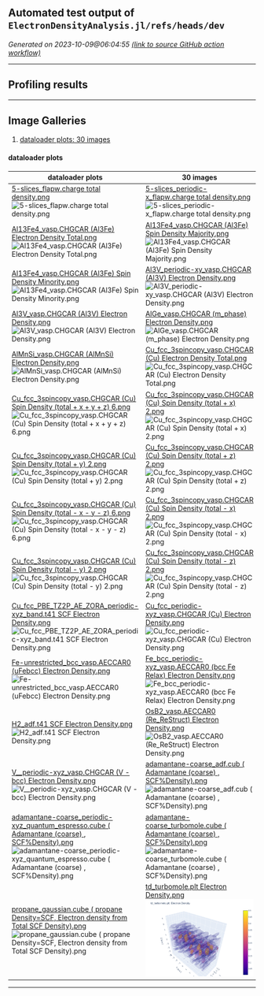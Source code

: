 ## Automated test output of `ElectronDensityAnalysis.jl/refs/heads/dev`
*Generated on 2023-10-09@06:04:55 [(link to source GitHub action workflow)](https://github.com/MolecularTheoryGroup/ElectronDensityAnalysis.jl/actions/runs/6452844309)*

---

## Profiling results

---

## Image Galleries
1. [dataloader plots: 30 images](#dataloader-plots)
#### dataloader plots
| dataloader plots | 30 images |
| --- | --- |
| [5-slices_flapw.charge total density.png](https://raw.githubusercontent.com/MolecularTheoryGroup/test_results/main/eda/dataloader_plots%2F%2F5-slices_flapw.charge%20total%20density.png) ![5-slices_flapw.charge total density.png](https://raw.githubusercontent.com/MolecularTheoryGroup/test_results/main/eda/dataloader_plots%2F%2F5-slices_flapw.charge%20total%20density.png) | [5-slices_periodic-x_flapw.charge total density.png](https://raw.githubusercontent.com/MolecularTheoryGroup/test_results/main/eda/dataloader_plots%2F%2F5-slices_periodic-x_flapw.charge%20total%20density.png) ![5-slices_periodic-x_flapw.charge total density.png](https://raw.githubusercontent.com/MolecularTheoryGroup/test_results/main/eda/dataloader_plots%2F%2F5-slices_periodic-x_flapw.charge%20total%20density.png) |
| [Al13Fe4_vasp.CHGCAR (Al3Fe) Electron Density Total.png](https://raw.githubusercontent.com/MolecularTheoryGroup/test_results/main/eda/dataloader_plots%2F%2FAl13Fe4_vasp.CHGCAR%20%28Al3Fe%29%20Electron%20Density%20Total.png) ![Al13Fe4_vasp.CHGCAR (Al3Fe) Electron Density Total.png](https://raw.githubusercontent.com/MolecularTheoryGroup/test_results/main/eda/dataloader_plots%2F%2FAl13Fe4_vasp.CHGCAR%20%28Al3Fe%29%20Electron%20Density%20Total.png) | [Al13Fe4_vasp.CHGCAR (Al3Fe) Spin Density Majority.png](https://raw.githubusercontent.com/MolecularTheoryGroup/test_results/main/eda/dataloader_plots%2F%2FAl13Fe4_vasp.CHGCAR%20%28Al3Fe%29%20Spin%20Density%20Majority.png) ![Al13Fe4_vasp.CHGCAR (Al3Fe) Spin Density Majority.png](https://raw.githubusercontent.com/MolecularTheoryGroup/test_results/main/eda/dataloader_plots%2F%2FAl13Fe4_vasp.CHGCAR%20%28Al3Fe%29%20Spin%20Density%20Majority.png) |
| [Al13Fe4_vasp.CHGCAR (Al3Fe) Spin Density Minority.png](https://raw.githubusercontent.com/MolecularTheoryGroup/test_results/main/eda/dataloader_plots%2F%2FAl13Fe4_vasp.CHGCAR%20%28Al3Fe%29%20Spin%20Density%20Minority.png) ![Al13Fe4_vasp.CHGCAR (Al3Fe) Spin Density Minority.png](https://raw.githubusercontent.com/MolecularTheoryGroup/test_results/main/eda/dataloader_plots%2F%2FAl13Fe4_vasp.CHGCAR%20%28Al3Fe%29%20Spin%20Density%20Minority.png) | [Al3V_periodic-xy_vasp.CHGCAR (Al3V) Electron Density.png](https://raw.githubusercontent.com/MolecularTheoryGroup/test_results/main/eda/dataloader_plots%2F%2FAl3V_periodic-xy_vasp.CHGCAR%20%28Al3V%29%20Electron%20Density.png) ![Al3V_periodic-xy_vasp.CHGCAR (Al3V) Electron Density.png](https://raw.githubusercontent.com/MolecularTheoryGroup/test_results/main/eda/dataloader_plots%2F%2FAl3V_periodic-xy_vasp.CHGCAR%20%28Al3V%29%20Electron%20Density.png) |
| [Al3V_vasp.CHGCAR (Al3V) Electron Density.png](https://raw.githubusercontent.com/MolecularTheoryGroup/test_results/main/eda/dataloader_plots%2F%2FAl3V_vasp.CHGCAR%20%28Al3V%29%20Electron%20Density.png) ![Al3V_vasp.CHGCAR (Al3V) Electron Density.png](https://raw.githubusercontent.com/MolecularTheoryGroup/test_results/main/eda/dataloader_plots%2F%2FAl3V_vasp.CHGCAR%20%28Al3V%29%20Electron%20Density.png) | [AlGe_vasp.CHGCAR (m_phase) Electron Density.png](https://raw.githubusercontent.com/MolecularTheoryGroup/test_results/main/eda/dataloader_plots%2F%2FAlGe_vasp.CHGCAR%20%28m_phase%29%20Electron%20Density.png) ![AlGe_vasp.CHGCAR (m_phase) Electron Density.png](https://raw.githubusercontent.com/MolecularTheoryGroup/test_results/main/eda/dataloader_plots%2F%2FAlGe_vasp.CHGCAR%20%28m_phase%29%20Electron%20Density.png) |
| [AlMnSi_vasp.CHGCAR (AlMnSi) Electron Density.png](https://raw.githubusercontent.com/MolecularTheoryGroup/test_results/main/eda/dataloader_plots%2F%2FAlMnSi_vasp.CHGCAR%20%28AlMnSi%29%20Electron%20Density.png) ![AlMnSi_vasp.CHGCAR (AlMnSi) Electron Density.png](https://raw.githubusercontent.com/MolecularTheoryGroup/test_results/main/eda/dataloader_plots%2F%2FAlMnSi_vasp.CHGCAR%20%28AlMnSi%29%20Electron%20Density.png) | [Cu_fcc_3spincopy_vasp.CHGCAR (Cu) Electron Density Total.png](https://raw.githubusercontent.com/MolecularTheoryGroup/test_results/main/eda/dataloader_plots%2F%2FCu_fcc_3spincopy_vasp.CHGCAR%20%28Cu%29%20Electron%20Density%20Total.png) ![Cu_fcc_3spincopy_vasp.CHGCAR (Cu) Electron Density Total.png](https://raw.githubusercontent.com/MolecularTheoryGroup/test_results/main/eda/dataloader_plots%2F%2FCu_fcc_3spincopy_vasp.CHGCAR%20%28Cu%29%20Electron%20Density%20Total.png) |
| [Cu_fcc_3spincopy_vasp.CHGCAR (Cu) Spin Density (total + x + y + z)  6.png](https://raw.githubusercontent.com/MolecularTheoryGroup/test_results/main/eda/dataloader_plots%2F%2FCu_fcc_3spincopy_vasp.CHGCAR%20%28Cu%29%20Spin%20Density%20%28total%20%2B%20x%20%2B%20y%20%2B%20z%29%20%206.png) ![Cu_fcc_3spincopy_vasp.CHGCAR (Cu) Spin Density (total + x + y + z)  6.png](https://raw.githubusercontent.com/MolecularTheoryGroup/test_results/main/eda/dataloader_plots%2F%2FCu_fcc_3spincopy_vasp.CHGCAR%20%28Cu%29%20Spin%20Density%20%28total%20%2B%20x%20%2B%20y%20%2B%20z%29%20%206.png) | [Cu_fcc_3spincopy_vasp.CHGCAR (Cu) Spin Density (total + x)  2.png](https://raw.githubusercontent.com/MolecularTheoryGroup/test_results/main/eda/dataloader_plots%2F%2FCu_fcc_3spincopy_vasp.CHGCAR%20%28Cu%29%20Spin%20Density%20%28total%20%2B%20x%29%20%202.png) ![Cu_fcc_3spincopy_vasp.CHGCAR (Cu) Spin Density (total + x)  2.png](https://raw.githubusercontent.com/MolecularTheoryGroup/test_results/main/eda/dataloader_plots%2F%2FCu_fcc_3spincopy_vasp.CHGCAR%20%28Cu%29%20Spin%20Density%20%28total%20%2B%20x%29%20%202.png) |
| [Cu_fcc_3spincopy_vasp.CHGCAR (Cu) Spin Density (total + y)  2.png](https://raw.githubusercontent.com/MolecularTheoryGroup/test_results/main/eda/dataloader_plots%2F%2FCu_fcc_3spincopy_vasp.CHGCAR%20%28Cu%29%20Spin%20Density%20%28total%20%2B%20y%29%20%202.png) ![Cu_fcc_3spincopy_vasp.CHGCAR (Cu) Spin Density (total + y)  2.png](https://raw.githubusercontent.com/MolecularTheoryGroup/test_results/main/eda/dataloader_plots%2F%2FCu_fcc_3spincopy_vasp.CHGCAR%20%28Cu%29%20Spin%20Density%20%28total%20%2B%20y%29%20%202.png) | [Cu_fcc_3spincopy_vasp.CHGCAR (Cu) Spin Density (total + z)  2.png](https://raw.githubusercontent.com/MolecularTheoryGroup/test_results/main/eda/dataloader_plots%2F%2FCu_fcc_3spincopy_vasp.CHGCAR%20%28Cu%29%20Spin%20Density%20%28total%20%2B%20z%29%20%202.png) ![Cu_fcc_3spincopy_vasp.CHGCAR (Cu) Spin Density (total + z)  2.png](https://raw.githubusercontent.com/MolecularTheoryGroup/test_results/main/eda/dataloader_plots%2F%2FCu_fcc_3spincopy_vasp.CHGCAR%20%28Cu%29%20Spin%20Density%20%28total%20%2B%20z%29%20%202.png) |
| [Cu_fcc_3spincopy_vasp.CHGCAR (Cu) Spin Density (total - x - y - z)  6.png](https://raw.githubusercontent.com/MolecularTheoryGroup/test_results/main/eda/dataloader_plots%2F%2FCu_fcc_3spincopy_vasp.CHGCAR%20%28Cu%29%20Spin%20Density%20%28total%20-%20x%20-%20y%20-%20z%29%20%206.png) ![Cu_fcc_3spincopy_vasp.CHGCAR (Cu) Spin Density (total - x - y - z)  6.png](https://raw.githubusercontent.com/MolecularTheoryGroup/test_results/main/eda/dataloader_plots%2F%2FCu_fcc_3spincopy_vasp.CHGCAR%20%28Cu%29%20Spin%20Density%20%28total%20-%20x%20-%20y%20-%20z%29%20%206.png) | [Cu_fcc_3spincopy_vasp.CHGCAR (Cu) Spin Density (total - x)  2.png](https://raw.githubusercontent.com/MolecularTheoryGroup/test_results/main/eda/dataloader_plots%2F%2FCu_fcc_3spincopy_vasp.CHGCAR%20%28Cu%29%20Spin%20Density%20%28total%20-%20x%29%20%202.png) ![Cu_fcc_3spincopy_vasp.CHGCAR (Cu) Spin Density (total - x)  2.png](https://raw.githubusercontent.com/MolecularTheoryGroup/test_results/main/eda/dataloader_plots%2F%2FCu_fcc_3spincopy_vasp.CHGCAR%20%28Cu%29%20Spin%20Density%20%28total%20-%20x%29%20%202.png) |
| [Cu_fcc_3spincopy_vasp.CHGCAR (Cu) Spin Density (total - y)  2.png](https://raw.githubusercontent.com/MolecularTheoryGroup/test_results/main/eda/dataloader_plots%2F%2FCu_fcc_3spincopy_vasp.CHGCAR%20%28Cu%29%20Spin%20Density%20%28total%20-%20y%29%20%202.png) ![Cu_fcc_3spincopy_vasp.CHGCAR (Cu) Spin Density (total - y)  2.png](https://raw.githubusercontent.com/MolecularTheoryGroup/test_results/main/eda/dataloader_plots%2F%2FCu_fcc_3spincopy_vasp.CHGCAR%20%28Cu%29%20Spin%20Density%20%28total%20-%20y%29%20%202.png) | [Cu_fcc_3spincopy_vasp.CHGCAR (Cu) Spin Density (total - z)  2.png](https://raw.githubusercontent.com/MolecularTheoryGroup/test_results/main/eda/dataloader_plots%2F%2FCu_fcc_3spincopy_vasp.CHGCAR%20%28Cu%29%20Spin%20Density%20%28total%20-%20z%29%20%202.png) ![Cu_fcc_3spincopy_vasp.CHGCAR (Cu) Spin Density (total - z)  2.png](https://raw.githubusercontent.com/MolecularTheoryGroup/test_results/main/eda/dataloader_plots%2F%2FCu_fcc_3spincopy_vasp.CHGCAR%20%28Cu%29%20Spin%20Density%20%28total%20-%20z%29%20%202.png) |
| [Cu_fcc_PBE_TZ2P_AE_ZORA_periodic-xyz_band.t41 SCF Electron Density.png](https://raw.githubusercontent.com/MolecularTheoryGroup/test_results/main/eda/dataloader_plots%2F%2FCu_fcc_PBE_TZ2P_AE_ZORA_periodic-xyz_band.t41%20SCF%20Electron%20Density.png) ![Cu_fcc_PBE_TZ2P_AE_ZORA_periodic-xyz_band.t41 SCF Electron Density.png](https://raw.githubusercontent.com/MolecularTheoryGroup/test_results/main/eda/dataloader_plots%2F%2FCu_fcc_PBE_TZ2P_AE_ZORA_periodic-xyz_band.t41%20SCF%20Electron%20Density.png) | [Cu_fcc_periodic-xyz_vasp.CHGCAR (Cu) Electron Density.png](https://raw.githubusercontent.com/MolecularTheoryGroup/test_results/main/eda/dataloader_plots%2F%2FCu_fcc_periodic-xyz_vasp.CHGCAR%20%28Cu%29%20Electron%20Density.png) ![Cu_fcc_periodic-xyz_vasp.CHGCAR (Cu) Electron Density.png](https://raw.githubusercontent.com/MolecularTheoryGroup/test_results/main/eda/dataloader_plots%2F%2FCu_fcc_periodic-xyz_vasp.CHGCAR%20%28Cu%29%20Electron%20Density.png) |
| [Fe-unrestricted_bcc_vasp.AECCAR0 (uFebcc) Electron Density.png](https://raw.githubusercontent.com/MolecularTheoryGroup/test_results/main/eda/dataloader_plots%2F%2FFe-unrestricted_bcc_vasp.AECCAR0%20%28uFebcc%29%20Electron%20Density.png) ![Fe-unrestricted_bcc_vasp.AECCAR0 (uFebcc) Electron Density.png](https://raw.githubusercontent.com/MolecularTheoryGroup/test_results/main/eda/dataloader_plots%2F%2FFe-unrestricted_bcc_vasp.AECCAR0%20%28uFebcc%29%20Electron%20Density.png) | [Fe_bcc_periodic-xyz_vasp.AECCAR0 (bcc Fe Relax) Electron Density.png](https://raw.githubusercontent.com/MolecularTheoryGroup/test_results/main/eda/dataloader_plots%2F%2FFe_bcc_periodic-xyz_vasp.AECCAR0%20%28bcc%20Fe%20Relax%29%20Electron%20Density.png) ![Fe_bcc_periodic-xyz_vasp.AECCAR0 (bcc Fe Relax) Electron Density.png](https://raw.githubusercontent.com/MolecularTheoryGroup/test_results/main/eda/dataloader_plots%2F%2FFe_bcc_periodic-xyz_vasp.AECCAR0%20%28bcc%20Fe%20Relax%29%20Electron%20Density.png) |
| [H2_adf.t41 SCF Electron Density.png](https://raw.githubusercontent.com/MolecularTheoryGroup/test_results/main/eda/dataloader_plots%2F%2FH2_adf.t41%20SCF%20Electron%20Density.png) ![H2_adf.t41 SCF Electron Density.png](https://raw.githubusercontent.com/MolecularTheoryGroup/test_results/main/eda/dataloader_plots%2F%2FH2_adf.t41%20SCF%20Electron%20Density.png) | [OsB2_vasp.AECCAR0 (Re_ReStruct) Electron Density.png](https://raw.githubusercontent.com/MolecularTheoryGroup/test_results/main/eda/dataloader_plots%2F%2FOsB2_vasp.AECCAR0%20%28Re_ReStruct%29%20Electron%20Density.png) ![OsB2_vasp.AECCAR0 (Re_ReStruct) Electron Density.png](https://raw.githubusercontent.com/MolecularTheoryGroup/test_results/main/eda/dataloader_plots%2F%2FOsB2_vasp.AECCAR0%20%28Re_ReStruct%29%20Electron%20Density.png) |
| [V__periodic-xyz_vasp.CHGCAR (V - bcc) Electron Density.png](https://raw.githubusercontent.com/MolecularTheoryGroup/test_results/main/eda/dataloader_plots%2F%2FV__periodic-xyz_vasp.CHGCAR%20%28V%20-%20bcc%29%20Electron%20Density.png) ![V__periodic-xyz_vasp.CHGCAR (V - bcc) Electron Density.png](https://raw.githubusercontent.com/MolecularTheoryGroup/test_results/main/eda/dataloader_plots%2F%2FV__periodic-xyz_vasp.CHGCAR%20%28V%20-%20bcc%29%20Electron%20Density.png) | [adamantane-coarse_adf.cub ( Adamantane (coarse) , SCF%Density).png](https://raw.githubusercontent.com/MolecularTheoryGroup/test_results/main/eda/dataloader_plots%2F%2Fadamantane-coarse_adf.cub%20%28%20Adamantane%20%28coarse%29%20%2C%20SCF%25Density%29.png) ![adamantane-coarse_adf.cub ( Adamantane (coarse) , SCF%Density).png](https://raw.githubusercontent.com/MolecularTheoryGroup/test_results/main/eda/dataloader_plots%2F%2Fadamantane-coarse_adf.cub%20%28%20Adamantane%20%28coarse%29%20%2C%20SCF%25Density%29.png) |
| [adamantane-coarse_periodic-xyz_quantum_espresso.cube ( Adamantane (coarse) , SCF%Density).png](https://raw.githubusercontent.com/MolecularTheoryGroup/test_results/main/eda/dataloader_plots%2F%2Fadamantane-coarse_periodic-xyz_quantum_espresso.cube%20%28%20Adamantane%20%28coarse%29%20%2C%20SCF%25Density%29.png) ![adamantane-coarse_periodic-xyz_quantum_espresso.cube ( Adamantane (coarse) , SCF%Density).png](https://raw.githubusercontent.com/MolecularTheoryGroup/test_results/main/eda/dataloader_plots%2F%2Fadamantane-coarse_periodic-xyz_quantum_espresso.cube%20%28%20Adamantane%20%28coarse%29%20%2C%20SCF%25Density%29.png) | [adamantane-coarse_turbomole.cube ( Adamantane (coarse) , SCF%Density).png](https://raw.githubusercontent.com/MolecularTheoryGroup/test_results/main/eda/dataloader_plots%2F%2Fadamantane-coarse_turbomole.cube%20%28%20Adamantane%20%28coarse%29%20%2C%20SCF%25Density%29.png) ![adamantane-coarse_turbomole.cube ( Adamantane (coarse) , SCF%Density).png](https://raw.githubusercontent.com/MolecularTheoryGroup/test_results/main/eda/dataloader_plots%2F%2Fadamantane-coarse_turbomole.cube%20%28%20Adamantane%20%28coarse%29%20%2C%20SCF%25Density%29.png) |
| [propane_gaussian.cube ( propane Density=SCF,  Electron density from Total SCF Density).png](https://raw.githubusercontent.com/MolecularTheoryGroup/test_results/main/eda/dataloader_plots%2F%2Fpropane_gaussian.cube%20%28%20propane%20Density%3DSCF%2C%20%20Electron%20density%20from%20Total%20SCF%20Density%29.png) ![propane_gaussian.cube ( propane Density=SCF,  Electron density from Total SCF Density).png](https://raw.githubusercontent.com/MolecularTheoryGroup/test_results/main/eda/dataloader_plots%2F%2Fpropane_gaussian.cube%20%28%20propane%20Density%3DSCF%2C%20%20Electron%20density%20from%20Total%20SCF%20Density%29.png) | [td_turbomole.plt Electron Density.png](https://raw.githubusercontent.com/MolecularTheoryGroup/test_results/main/eda/dataloader_plots%2F%2Ftd_turbomole.plt%20Electron%20Density.png) ![td_turbomole.plt Electron Density.png](https://raw.githubusercontent.com/MolecularTheoryGroup/test_results/main/eda/dataloader_plots%2F%2Ftd_turbomole.plt%20Electron%20Density.png) |

---

